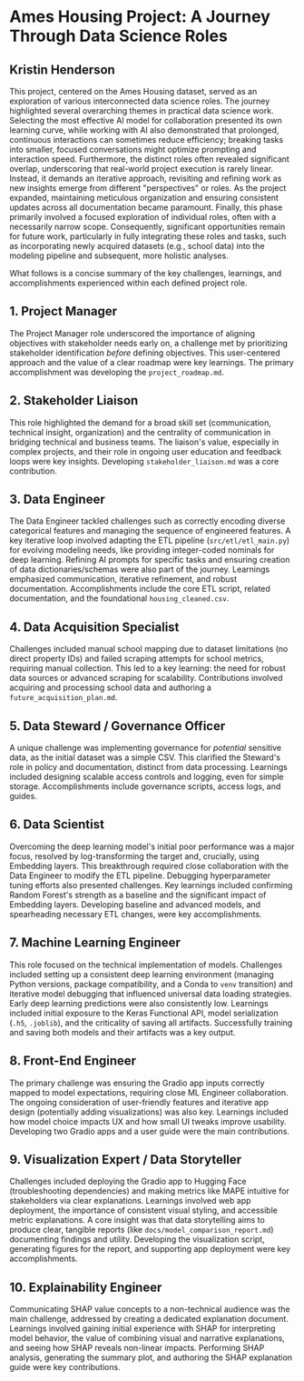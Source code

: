 # Ames Housing Project: A Journey Through Data Science Roles
## Kristin Henderson

This project, centered on the Ames Housing dataset, served as an exploration of various interconnected data science roles. The journey highlighted several overarching themes in practical data science work. Selecting the most effective AI model for collaboration presented its own learning curve, while working with AI also demonstrated that prolonged, continuous interactions can sometimes reduce efficiency; breaking tasks into smaller, focused conversations might optimize prompting and interaction speed. Furthermore, the distinct roles often revealed significant overlap, underscoring that real-world project execution is rarely linear. Instead, it demands an iterative approach, revisiting and refining work as new insights emerge from different "perspectives" or roles. As the project expanded, maintaining meticulous organization and ensuring consistent updates across all documentation became paramount. Finally, this phase primarily involved a focused exploration of individual roles, often with a necessarily narrow scope. Consequently, significant opportunities remain for future work, particularly in fully integrating these roles and tasks, such as incorporating newly acquired datasets (e.g., school data) into the modeling pipeline and subsequent, more holistic analyses.

What follows is a concise summary of the key challenges, learnings, and accomplishments experienced within each defined project role.

## 1. Project Manager
The Project Manager role underscored the importance of aligning objectives with stakeholder needs early on, a challenge met by prioritizing stakeholder identification *before* defining objectives. This user-centered approach and the value of a clear roadmap were key learnings. The primary accomplishment was developing the `project_roadmap.md`.

## 2. Stakeholder Liaison
This role highlighted the demand for a broad skill set (communication, technical insight, organization) and the centrality of communication in bridging technical and business teams. The liaison's value, especially in complex projects, and their role in ongoing user education and feedback loops were key insights. Developing `stakeholder_liaison.md` was a core contribution.

## 3. Data Engineer
The Data Engineer tackled challenges such as correctly encoding diverse categorical features and managing the sequence of engineered features. A key iterative loop involved adapting the ETL pipeline (`src/etl/etl_main.py`) for evolving modeling needs, like providing integer-coded nominals for deep learning. Refining AI prompts for specific tasks and ensuring creation of data dictionaries/schemas were also part of the journey. Learnings emphasized communication, iterative refinement, and robust documentation. Accomplishments include the core ETL script, related documentation, and the foundational `housing_cleaned.csv`.

## 4. Data Acquisition Specialist
Challenges included manual school mapping due to dataset limitations (no direct property IDs) and failed scraping attempts for school metrics, requiring manual collection. This led to a key learning: the need for robust data sources or advanced scraping for scalability. Contributions involved acquiring and processing school data and authoring a `future_acquisition_plan.md`.

## 5. Data Steward / Governance Officer
A unique challenge was implementing governance for *potential* sensitive data, as the initial dataset was a simple CSV. This clarified the Steward's role in policy and documentation, distinct from data processing. Learnings included designing scalable access controls and logging, even for simple storage. Accomplishments include governance scripts, access logs, and guides.

## 6. Data Scientist
Overcoming the deep learning model's initial poor performance was a major focus, resolved by log-transforming the target and, crucially, using Embedding layers. This breakthrough required close collaboration with the Data Engineer to modify the ETL pipeline. Debugging hyperparameter tuning efforts also presented challenges. Key learnings included confirming Random Forest's strength as a baseline and the significant impact of Embedding layers. Developing baseline and advanced models, and spearheading necessary ETL changes, were key accomplishments.

## 7. Machine Learning Engineer
This role focused on the technical implementation of models. Challenges included setting up a consistent deep learning environment (managing Python versions, package compatibility, and a Conda to `venv` transition) and iterative model debugging that influenced universal data loading strategies. Early deep learning predictions were also consistently low. Learnings included initial exposure to the Keras Functional API, model serialization (`.h5`, `.joblib`), and the criticality of saving all artifacts. Successfully training and saving both models and their artifacts was a key output.

## 8. Front-End Engineer
The primary challenge was ensuring the Gradio app inputs correctly mapped to model expectations, requiring close ML Engineer collaboration. The ongoing consideration of user-friendly features and iterative app design (potentially adding visualizations) was also key. Learnings included how model choice impacts UX and how small UI tweaks improve usability. Developing two Gradio apps and a user guide were the main contributions.

## 9. Visualization Expert / Data Storyteller
Challenges included deploying the Gradio app to Hugging Face (troubleshooting dependencies) and making metrics like MAPE intuitive for stakeholders via clear explanations. Learnings involved web app deployment, the importance of consistent visual styling, and accessible metric explanations. A core insight was that data storytelling aims to produce clear, tangible reports (like `docs/model_comparison_report.md`) documenting findings and utility. Developing the visualization script, generating figures for the report, and supporting app deployment were key accomplishments.

## 10. Explainability Engineer
Communicating SHAP value concepts to a non-technical audience was the main challenge, addressed by creating a dedicated explanation document. Learnings involved gaining initial experience with SHAP for interpreting model behavior, the value of combining visual and narrative explanations, and seeing how SHAP reveals non-linear impacts. Performing SHAP analysis, generating the summary plot, and authoring the SHAP explanation guide were key contributions. 